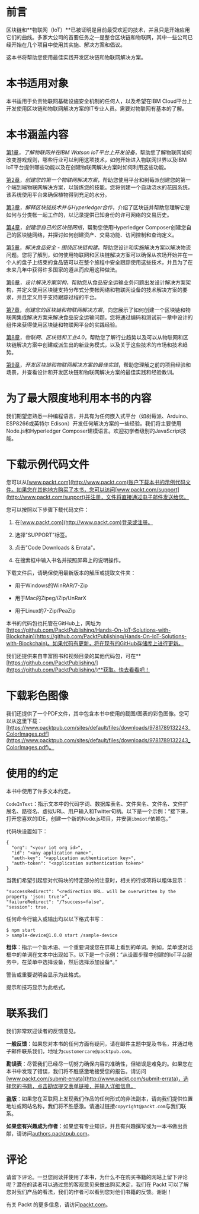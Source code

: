 # 前言

区块链和**物联网（IoT）**已被证明是目前最受欢迎的技术，并且只是开始应用它们的曲线。多家大公司的首要任务之一是整合区块链和物联网，其中一些公司已经开始在几个项目中使用其实施、解决方案和倡议。

这本书将帮助您使用最佳实践开发区块链和物联网解决方案。

# 本书适用对象

本书适用于负责物联网基础设施安全机制的任何人，以及希望在IBM Cloud平台上开发使用区块链和物联网解决方案的IT专业人员。需要对物联网有基本的了解。

# 本书涵盖内容

[第1章](2407f9f6-045b-4db4-883e-3440aedb8c17.xhtml)，*了解物联网并在IBM Watson IoT平台上开发设备*，帮助您了解物联网如何改变游戏规则，哪些行业可以利用这项技术，如何开始进入物联网世界以及IBM IoT平台提供哪些功能以及在创建物联网解决方案时如何利用这些功能。

[第2章](77c0cd3d-c8ef-4bce-965c-cf1a7f7035f0.xhtml)，*创建您的第一个物联网解决方案*，帮助您使用平台和树莓派创建您的第一个端到端物联网解决方案，以锻炼您的技能。您将创建一个自动浇水的花园系统，该系统使用平台来确保植物得到充足的水分。

[第3章](fe11e1f3-8540-4126-ace5-2c877b06d6bf.xhtml)，*解释区块链技术并与Hyperledger合作*，介绍了区块链并帮助您理解它是如何与分类帐一起工作的，以记录提供已知身份的许可网络的交易历史。

[第4章](43f400d3-b1b3-4928-a6e6-530910367253.xhtml)，*创建您自己的区块链网络*，帮助您使用Hyperledger Composer创建您自己的区块链网络，并探讨如何创建资产、交易功能、访问控制和查询定义。

[第5章](62cabb58-fe78-492a-b1fe-da4bc793772e.xhtml)，*解决食品安全 - 围绕区块链构建*，帮助您设计和实施解决方案以解决物流问题。您将了解到，如何使用物联网和区块链解决方案可以确保从农场开始并在一个人的盘子上结束的食品链可以在整个旅程中安全跟踪使用这些技术，并且为了在未来几年中获得许多国家的遵从而应用这种做法。

[第6章](aaa85223-b5ff-42aa-88ca-a16f5f84f4b1.xhtml)，*设计解决方案架构*，帮助您从食品安全运输业务问题出发设计解决方案架构，并定义使用区块链支持分布式分类帐网络和物联网设备的技术解决方案的要求，并且定义用于支持跟踪过程的平台。

[第7章](d067a20b-616f-49da-9614-ae0631a7e4f8.xhtml)，*创建您的区块链和物联网解决方案*，向您展示了如何创建一个区块链和物联网集成解决方案来解决食品安全运输问题。您将通过编码和测试前一章中设计的组件来获得使用区块链和物联网平台的实践经验。

[第8章](d6a3e503-7905-4955-bd44-6dcea973575c.xhtml)，*物联网、区块链和工业4.0*，帮助您了解行业趋势以及可以从物联网和区块链解决方案中创建或派生出的新业务模式，以及关于这些技术的市场和技术趋势。

[第9章](2106358c-43f8-4e09-9526-a59c714ca4e6.xhtml)，*开发区块链和物联网解决方案的最佳实践*，帮助您理解之前的项目经验和场景，并查看设计和开发区块链和物联网解决方案的最佳实践和经验教训。

# 为了最大限度地利用本书的内容

我们期望您熟悉一种编程语言，并具有为任何嵌入式平台（如树莓派、Arduino、ESP8266或英特尔 Edison）开发任何解决方案的一些经验。我们将主要使用Node.js和Hyperledger Composer建模语言。欢迎初学者级别的JavaScript技能。

# 下载示例代码文件

您可以从[www.packt.com](http://www.packt.com)账户下载本书的示例代码文件。如果您在其他地方购买了本书，您可以访问[www.packt.com/support](http://www.packt.com/support)并注册，文件将直接通过电子邮件发送给您。

您可以按照以下步骤下载代码文件：

1.  在[www.packt.com](http://www.packt.com)登录或注册。

1.  选择"SUPPORT"标签。

1.  点击"Code Downloads & Errata"。

1.  在搜索框中输入书名并按照屏幕上的说明操作。

下载文件后，请确保使用最新版本的解压或提取文件夹：

+   用于Windows的WinRAR/7-Zip

+   用于Mac的Zipeg/iZip/UnRarX

+   用于Linux的7-Zip/PeaZip

本书的代码包也托管在GitHub上，网址为[https://github.com/PacktPublishing/Hands-On-IoT-Solutions-with-Blockchain](https://github.com/PacktPublishing/Hands-On-IoT-Solutions-with-Blockchain)。如果代码有更新，将在现有的GitHub存储库上进行更新。

我们还提供来自丰富图书和视频目录的其他代码包，可在**[https://github.com/PacktPublishing/](https://github.com/PacktPublishing/)**获取。快去看看吧！

# 下载彩色图像

我们还提供了一个PDF文件，其中包含本书中使用的截图/图表的彩色图像。您可以从这里下载：[https://www.packtpub.com/sites/default/files/downloads/9781789132243_ColorImages.pdf](https://www.packtpub.com/sites/default/files/downloads/9781789132243_ColorImages.pdf)。

# 使用的约定

本书中使用了许多文本约定。

`CodeInText`：指示文本中的代码字词、数据库表名、文件夹名、文件名、文件扩展名、路径名、虚拟URL、用户输入和Twitter句柄。以下是一个示例：“接下来，打开您喜欢的IDE，创建一个新的Node.js项目，并安装`ibmiotf`依赖包。”

代码块设置如下：

```
{
  "org": "<your iot org id>",
  "id": "<any application name>",
  "auth-key": "<application authentication key>",
  "auth-token": "<application authentication token>"
}
```

当我们希望引起您对代码块的特定部分的注意时，相关的行或项将以粗体显示：

```
"successRedirect": “<redirection URL. will be overwritten by the property 'json: true'>”,
"failureRedirect": "/?success=false",
"session": true,
```

任何命令行输入或输出均以以下格式书写：

```
$ npm start
> sample-device@1.0.0 start /sample-device
```

**粗体**：指示一个新术语、一个重要词或您在屏幕上看到的单词。例如，菜单或对话框中的单词在文本中出现如下。以下是一个示例：“从设置步骤中创建的IoT平台服务中，在菜单中选择设备，然后选择添加设备*。”

警告或重要说明会显示为此格式。

提示和技巧显示为此格式。

# 联系我们

我们非常欢迎读者的反馈意见。

**一般反馈**：如果您对本书的任何方面有疑问，请在邮件主题中提及书名，并通过电子邮件联系我们，地址为`customercare@packtpub.com`。

**勘误表**：尽管我们已经尽一切努力确保内容的准确性，但错误是难免的。如果您在本书中发现了错误，我们将不胜感激地接受您的报告。请访问[www.packt.com/submit-errata](http://www.packt.com/submit-errata)，选择您的书籍，点击勘误提交表单链接，并输入详细信息。

**盗版**：如果您在互联网上发现我们作品的任何形式的非法副本，请向我们提供位置地址或网站名称，我们将不胜感激。请通过链接`copyright@packt.com`与我们联系。

**如果您有兴趣成为作者**：如果您有专业知识，并且有兴趣撰写或为一本书做出贡献，请访问[authors.packtpub.com](http://authors.packtpub.com/)。

# 评论

请留下评论。一旦您阅读并使用了本书，为什么不在购买书籍的网站上留下评论呢？潜在的读者可以通过您的客观意见来做出购买决定，我们在 Packt 可以了解您对我们产品的看法，我们的作者可以看到您对他们书籍的反馈。谢谢！

有关 Packt 的更多信息，请访问[packt.com](http://www.packt.com/)。
